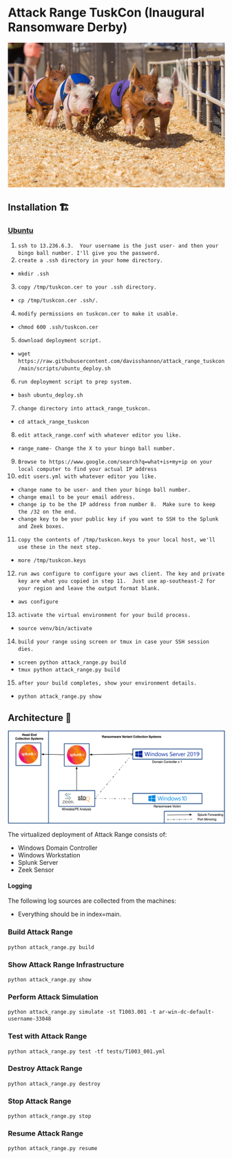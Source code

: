 # Attack Range TuskCon (Inaugural Ransomware Derby)
![Ransomware Races](docs/ransomware-races.jpeg)

## Installation 🏗

### [Ubuntu](https://github.com/davisshannon/attack_range_tuskcon/)

1. `ssh to 13.236.6.3.  Your username is the just user- and then your bingo ball number. I'll give you the password.`
2. `create a .ssh directory in your home directory.`
- `mkdir .ssh`
3. `copy /tmp/tuskcon.cer to your .ssh directory.`
- `cp /tmp/tuskcon.cer .ssh/.`
4. `modify permissions on tuskcon.cer to make it usable.`
- `chmod 600 .ssh/tuskcon.cer`
5. `download deployment script.`
- `wget https://raw.githubusercontent.com/davisshannon/attack_range_tuskcon/main/scripts/ubuntu_deploy.sh`
6. `run deployment script to prep system.`
- `bash ubuntu_deploy.sh`
7. `change directory into attack_range_tuskcon.`
- `cd attack_range_tuskcon`
8. `edit attack_range.conf with whatever editor you like.`
- `range_name- Change the X to your bingo ball number.`
9. `Browse to https://www.google.com/search?q=what+is+my+ip on your local computer to find your actual IP address`
10. `edit users.yml with whatever editor you like.`
- `change name to be user- and then your bingo ball number.`
- `change email to be your email address.`
- `change ip to be the IP address from number 8.  Make sure to keep the /32 on the end.`
- `change key to be your public key if you want to SSH to the Splunk and Zeek boxes.`
11. `copy the contents of /tmp/tuskcon.keys to your local host, we'll use these in the next step.`
- `more /tmp/tuskcon.keys`
12. `run aws configure to configure your aws client. The key and private key are what you copied in step 11.  Just use ap-southeast-2 for your region and leave the output format blank.`
- `aws configure`
13. `activate the virtual environment for your build process.`
- `source venv/bin/activate`
14. `build your range using screen or tmux in case your SSH session dies.`
- `screen python attack_range.py build`
- `tmux python attack_range.py build`
15. `after your build completes, show your environment details.`
- `python attack_range.py show`

## Architecture 🏯
![Logical Diagram](docs/attack_range_architecture.png)

The virtualized deployment of Attack Range consists of:

- Windows Domain Controller
- Windows Workstation
- Splunk Server
- Zeek Sensor

#### Logging
The following log sources are collected from the machines:
- Everything should be in index=main.

### Build Attack Range
```
python attack_range.py build
```

### Show Attack Range Infrastructure
```
python attack_range.py show
```

### Perform Attack Simulation
```
python attack_range.py simulate -st T1003.001 -t ar-win-dc-default-username-33048
```

### Test with Attack Range
```
python attack_range.py test -tf tests/T1003_001.yml
```

### Destroy Attack Range
```
python attack_range.py destroy
```

### Stop Attack Range
```
python attack_range.py stop
```

### Resume Attack Range
```
python attack_range.py resume
```
